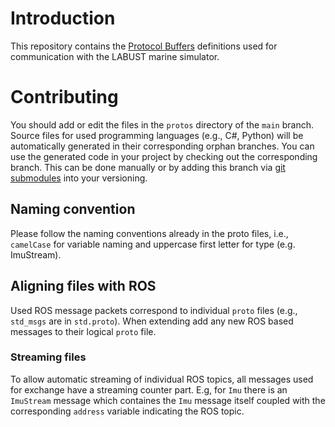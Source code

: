 # Introduction
This repository contains the [Protocol Buffers](https://developers.google.com/protocol-buffers) 
definitions used for communication with the LABUST marine simulator.

# Contributing
You should add or edit the files in the `protos` directory of the `main` branch. 
Source files for used programming languages (e.g., C#, Python) will be automatically 
generated in their corresponding orphan branches. You can use the generated code in 
your project by checking out the corresponding branch. This can be done manually or 
by adding this branch via [git submodules](https://git-scm.com/book/en/v2/Git-Tools-Submodules) 
into your versioning.

## Naming convention
Please follow the naming conventions already in the proto files, i.e., `camelCase` for
variable naming and uppercase first letter for type (e.g. ImuStream).

## Aligning files with ROS
Used ROS message packets correspond to individual `proto` files (e.g., `std_msgs` are in `std.proto`). 
When extending add any new ROS based messages to their logical `proto` file. 

### Streaming files
To allow automatic streaming of individual ROS topics, all messages used for exchange have 
a streaming counter part. E.g, for `Imu` there is an `ImuStream` message which containes the `Imu` 
message itself coupled with the corresponding `address` variable indicating the ROS topic.